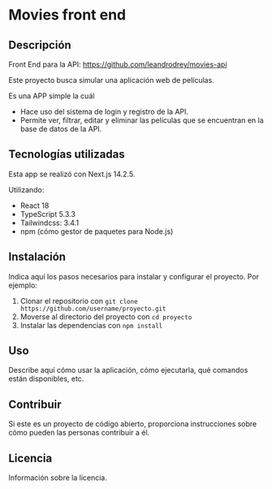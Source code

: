# Movies front end

## Descripción

Front End para la API: https://github.com/leandrodrey/movies-api

Este proyecto busca simular una aplicación web de películas.

Es una APP simple la cuál 
- Hace uso del sistema de login y registro de la API.
- Permite ver, filtrar, editar y eliminar las películas que se encuentran en la base de datos de la API. 

## Tecnologías utilizadas

Esta app se realizó con Next.js 14.2.5.

Utilizando:
- React 18
- TypeScript 5.3.3
- Tailwindcss: 3.4.1
- npm (cómo gestor de paquetes para Node.js)

## Instalación

Indica aquí los pasos necesarios para instalar y configurar el proyecto. Por ejemplo:

1. Clonar el repositorio con `git clone https://github.com/username/proyecto.git`
2. Moverse al directorio del proyecto con `cd proyecto`
3. Instalar las dependencias con `npm install`

## Uso

Describe aquí cómo usar la aplicación, cómo ejecutarla, qué comandos están disponibles, etc.

## Contribuir

Si este es un proyecto de código abierto, proporciona instrucciones sobre cómo pueden las personas contribuir a él.

## Licencia

Información sobre la licencia.
